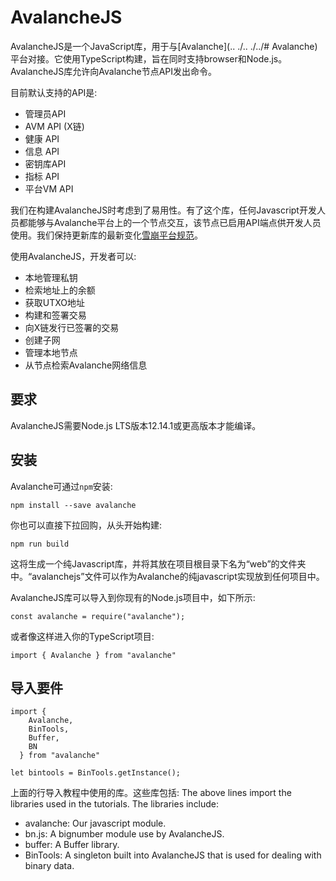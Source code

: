 # AvalancheJS

AvalancheJS是一个JavaScript库，用于与[Avalanche](.. ./.. ./../# Avalanche)平台对接。它使用TypeScript构建，旨在同时支持browser和Node.js。AvalancheJS库允许向Avalanche节点API发出命令。

目前默认支持的API是:

* 管理员API
* AVM API \(X链\)
* 健康 API
* 信息 API
* 密钥库API
* 指标 API
* 平台VM API

我们在构建AvalancheJS时考虑到了易用性。有了这个库，任何Javascript开发人员都能够与Avalanche平台上的一个节点交互，该节点已启用API端点供开发人员使用。我们保持更新库的最新变化[雪崩平台规范](https://docs.avax.network/)。

使用AvalancheJS，开发者可以:

* 本地管理私钥
* 检索地址上的余额
* 获取UTXO地址
* 构建和签署交易
* 向X链发行已签署的交易
* 创建子网
* 管理本地节点
* 从节点检索Avalanche网络信息

## 要求

AvalancheJS需要Node.js LTS版本12.14.1或更高版本才能编译。

## 安装

Avalanche可通过`npm`安装:

`npm install --save avalanche`

你也可以直接下拉回购，从头开始构建:

`npm run build`

这将生成一个纯Javascript库，并将其放在项目根目录下名为“web”的文件夹中。“avalanchejs”文件可以作为Avalanche的纯javascript实现放到任何项目中。

AvalancheJS库可以导入到你现有的Node.js项目中，如下所示:

```text
const avalanche = require("avalanche");
```

或者像这样进入你的TypeScript项目:

```text
import { Avalanche } from "avalanche"
```

## 导入要件

```text
import {
    Avalanche,
    BinTools,
    Buffer,
    BN
  } from "avalanche"

let bintools = BinTools.getInstance();
```

上面的行导入教程中使用的库。这些库包括:
The above lines import the libraries used in the tutorials. The libraries include:

* avalanche: Our javascript module.
* bn.js: A bignumber module use by AvalancheJS.
* buffer: A Buffer library.
* BinTools: A singleton built into AvalancheJS that is used for dealing with binary data.

<!--stackedit_data:
eyJoaXN0b3J5IjpbMTc2MTU3ODQ0MiwxNTA5ODQxNDk0XX0=
-->